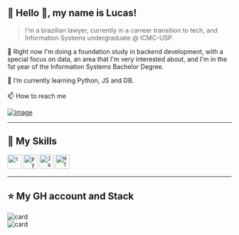  


## 🌃 Hello 👋, my name is <strong>Lucas!</strong>

> I'm a brazilian lawyer, currently in a carreer transition to tech, and Information Systems undergraduate @ ICMC-USP

🔭 Right now I'm doing a foundation study in backend development, with a special focus on data,  an area that I'm very interested about, and I'm in the 1st year of the Information Systems Bachelor Degree.

🌱 I’m currently learning Python, JS and DB.
<br><br>
📫 How to reach me

</p>

 [![image](https://img.shields.io/badge/LinkedIn-0077B5?style=for-the-badge&logo=linkedin&logoColor=white)](https://www.linkedin.com/in/lucasloureiror/)

</p> 

----

## 🚀 My Skills

<code><img height="32" src="https://img.shields.io/badge/C-00599C?style=for-the-badge&logo=c&logoColor=white" alt="c"/></code>
<code><img height="32" src="https://img.shields.io/badge/Python-14354C?style=for-the-badge&logo=python&logoColor=white" alt="python"/></code>
<code><img height="32" src="https://img.shields.io/badge/Java-ED8B00?style=for-the-badge&logo=java&logoColor=white" alt="Java"/></code>
<code><img height="32" src="https://img.shields.io/badge/HTML5-E34F26?style=for-the-badge&logo=html5&logoColor=white" alt="HTML"/></code>



---

## ⭐ My GH account and Stack
![card](https://github-readme-stats.vercel.app/api/top-langs/?username=lucasloureiror&hide=html&layout=compact&theme=tokyonight)
<br>
![card](https://github-readme-stats.vercel.app/api?username=lucasloureiror&theme=tokyonight)
